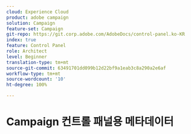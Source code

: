 ```yaml
---
cloud: Experience Cloud
product: adobe campaign
solution: Campaign
feature-set: Campaign
git-repo: https://git.corp.adobe.com/AdobeDocs/control-panel.ko-KR
index: true
feature: Control Panel
role: Architect
level: Beginner
translation-type: tm+mt
source-git-commit: 63491701dd099b12d22bf9a1eab3c8a290a2e6af
workflow-type: tm+mt
source-wordcount: '10'
ht-degree: 100%

---
```



# Campaign 컨트롤 패널용 메타데이터
